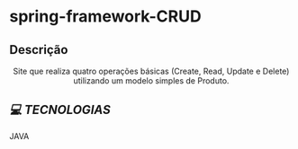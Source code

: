 # spring-framework-CRUD

## Descrição
<p align="center">Site que realiza quatro operações básicas (Create, Read, Update e Delete) utilizando um modelo simples de Produto.</p>

## *:computer: TECNOLOGIAS*
JAVA
  

